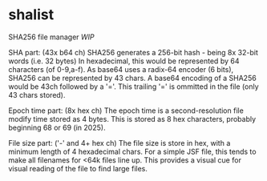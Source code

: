 # shalist
SHA256 file manager *WIP*

SHA part:  (43x b64 ch)
SHA256 generates a 256-bit hash - being 8x 32-bit words (i.e. 32 bytes)
In hexadecimal, this would be represented by 64 characters (of 0-9,a-f).
As base64 uses a radix-64 encoder (6 bits), SHA256 can be represented by 43 chars.
A base64 encoding of a SHA256 would be 43ch followed by a '='.
This trailing '=' is ommitted in the file (only 43 chars stored).

Epoch time part: (8x hex ch)
The epoch time is a second-resolution file modify time stored as 4 bytes.
This is stored as 8 hex characters, probably beginning 68 or 69 (in 2025).

File size part: ('-' and 4+ hex ch)
The file size is store in hex, with a minimum length of 4 hexadecimal chars.
For a simple JSF file, this tends to make all filenames for <64k files line up.
This provides a visual cue for visual reading of the file to find large files. 
